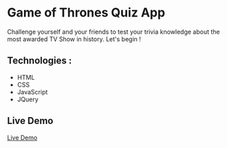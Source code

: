 # Game of Thrones Quiz App

Challenge yourself and your friends to test your trivia knowledge about the most awarded TV Show in history. Let's begin !

## Technologies :

- HTML
- CSS
- JavaScript
- JQuery

## Live Demo

[Live Demo](https://krloslao.github.io/Game_of_Thrones_Quiz/)